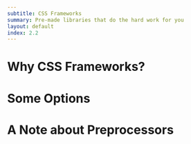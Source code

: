 ```yaml
---
subtitle: CSS Frameworks
summary: Pre-made libraries that do the hard work for you
layout: default
index: 2.2
---
```


# Why CSS Frameworks?

# Some Options

# A Note about Preprocessors

